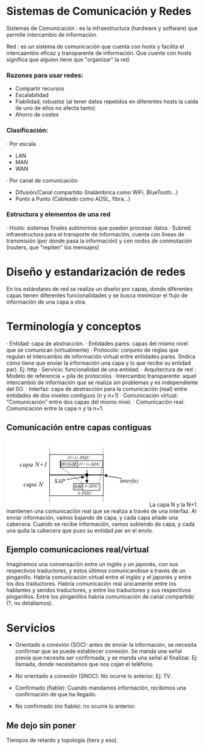 # Sistemas de Comunicación y Redes

 Sistemas de Comunicación : es la infraestructura (hardware y software) que permite intercambio de información.

 Red : es un sistema de comunicación que cuenta con hosts y facilita el intercaambio eficaz y transparente de información. Que cuente con hosts significa que alguien tiene que "organizar" la red.

### Razones para usar redes:
 - Compartir recursos
 - Escalabilidad
 - Fiabilidad, robustez (al tener datos repetidos en diferentes hosts la caída de uno de ellos no afecta tanto)
 - Ahorro de costes

### Clasificación:
 · Por escala
  - LAN
  - MAN
  - WAN

 · Por canal de comunicación
  - Difusión/Canal compartido (Inalámbrica como WiFi, BlueTooth...)
  - Punto a Punto (Cableado como ADSL, fibra...)

### Estructura y elementos de una red
 · Hosts: sistemas finales autónomos que pueden procesar datos
 · Subred: infraestructura para el transporte de información, cuenta con líneas de transmisión (por donde pasa la información) y con nodos de conmutación (routers, que "repiten" los mensajes)


# Diseño y estandarización de redes
 En los estándares de red se realiza un diseño por capas, donde diferentes capas tienen diferentes funcionalidades y se busca minimizar el flujo de información de una capa a otra.

# Terminología y conceptos

 · Entidad: capa de abstracción.
 · Entidades pares: capas del mismo nivel que se comunican (virtualmente)
 · Protocolo: conjunto de reglas que regulan el intercambio de información virtual entre entidades pares. (Indica cómo tiene que enviar la información una capa y lo que recibe su entidad par). Ej: http
 · Servicio: funcionalidad de una entidad.
 · Arquitectura de red : Modelo de referencia + pila de protocolos
 · Intercambio transparente: aquel intercambio de información que se realiza sin problemas y es independiente del SO.
 · Interfaz: capa de abstracción para la comunicación (real) entre entidades de dos niveles contiguos (n y n+1)
 · Comunicación virtual: "Comunicación" entre dos capas del mismo nivel.
 · Comunicación real: Comunicación entre la capa n y la n+1.

## Comunicación entre capas contiguas
 ![](img/1.1.png)
 La capa N y la N+1 mantienen una comunicación real que se realiza a través de una interfaz. Al enviar información, vamos bajando de capa, y cada capa añade una cabecera. Cuando se recibe información, vamos subiendo de capa, y cada una quita la cabecera que puso su entidad par en el envío.

## Ejemplo comunicaciones real/virtual
Imaginemos una conversación entre un inglés y un japonés, con sus respectivos traductores, y estos últimos comunicandose a través de un pinganillo. Habría comunicación virtual entre el inglés y el japonés y entre los dos traductores. Habría comunicación real únicamente entre los hablantes y sendos traductores, y entre los traductores y sus respectivos pinganillos. Entre los pinganillos habría comunicación de canal compartido (?, no detallamos).

# Servicios

 - Orientado a conexión (SOC): antes de enviar la información, se necesita confirmar que se puede establecer conexión. Se manda una señal previa que necesita ser confirmada, y se manda una señal al finalizar. Ej: llamada, donde necesitamos que nos cojan el teléfono.
 - No orientado a conexión (SNOC): No ocurre lo anterior. Ej: TV.


 - Confirmado (fiable): Cuando mandamos información, recibimos una confirmación de que ha llegado.
 - No confirmado (no fiable): no ocurre lo anterior.

 ## Me dejo sin poner
 Tiempos de retardo y topologia (tiers y eso).
